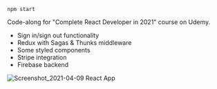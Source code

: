 ```
npm start
```

Code-along for "Complete React Developer in 2021" course on Udemy.

- Sign in/sign out functionality
- Redux with Sagas & Thunks middleware
- Some styled components
- Stripe integration
- Firebase backend

![Screenshot_2021-04-09 React App](https://user-images.githubusercontent.com/12394200/114133784-8e0be400-9941-11eb-8330-46bb7380be7b.png)
